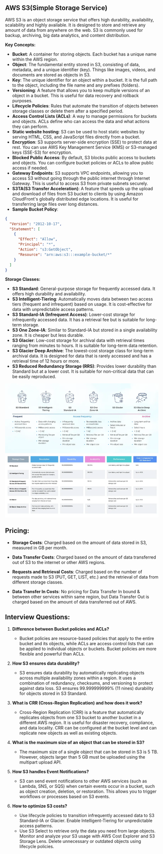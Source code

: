 ## AWS S3(Simple Storage Service)

AWS S3 is an object storage service that offers high durability, availability, scalability and highly available. It is designed to store and retrieve any amount of data from anywhere on the web. S3 is commonly used for backup, archiving, big data analytics, and content distribution.

**Key Concepts:**
- **Bucket**: A container for storing objects. Each bucket has a unique name within the AWS region.
- **Object**: The fundamental entity stored in S3, consisting of data, metadata, and a unique identifier (key). Things like images, videos, and documents are stored as objects in S3.
- **Key**: The unique identifier for an object within a bucket. It is the full path to the object, including the file name and any prefixes (folders).
- **Versioning**: A feature that allows you to keep multiple versions of an object in a bucket. This is useful for data recovery and rollback purposes.
- **Lifecycle Policies**: Rules that automate the transition of objects between storage classes or delete them after a specified period.
- **Access Control Lists (ACLs)**: A way to manage permissions for buckets and objects. ACLs define who can access the data and what actions they can perform.
- **Static website hosting**: S3 can be used to host static websites by serving HTML, CSS, and JavaScript files directly from a bucket.
- **Encryption**: S3 supports server-side encryption (SSE) to protect data at rest. You can use AWS Key Management Service (KMS) or S3-managed keys (SSE-S3) for encryption.
- **Blocked Public Access**: By default, S3 blocks public access to buckets and objects. You can configure bucket policies or ACLs to allow public access if needed.
- **Gateway Endpoints**: S3 supports VPC endpoints, allowing you to access S3 without going through the public internet through Internet Gateway. This is useful to access S3 from private subnets securely.
- **S3TA(S3 Transfer Acceleration)**: A feature that speeds up the upload and download of files from S3 bucket to clients by using Amazon CloudFront's globally distributed edge locations. It is useful for transferring large files over long distances.
- **Sample Bucket Policy**:
```json
{
  "Version": "2012-10-17",
  "Statement": [
    {
      "Effect": "Allow",
      "Principal": "*",
      "Action": "s3:GetObject",
      "Resource": "arn:aws:s3:::example-bucket/*"
    }
  ]
}
```
**Storage Classes:**
- **S3 Standard**: General-purpose storage for frequently accessed data. It offers high durability and availability.
- **S3 Intelligent-Tiering**: Automatically moves data between two access tiers (frequent and infrequent) based on usage. It is cost-effective for data with unpredictable access patterns.
- **S3 Standard-IA (Infrequent Access)**: Lower-cost storage for infrequently accessed data. It has a retrieval fee but is suitable for long-term storage.
- **S3 One Zone-IA**: Similar to Standard-IA but stored in a single availability zone. It is cheaper but less durable.
- **S3 Glacier**: Low-cost storage for archival data with retrieval times ranging from minutes to hours. It is suitable for long-term data retention.
- **S3 Glacier Deep Archive**: The lowest-cost storage class for long-term archival data. It is designed for data that is rarely accessed and has a retrieval time of 12 hours or more.
- **S3 Reduced Redundancy Storage (RRS)**: Provides lower durability than Standard but at a lower cost. It is suitable for non-critical data that can be easily reproduced.

![alt text](image.png)
![alt text](image-1.png)

## Pricing:
- **Storage Costs**: Charged based on the amount of data stored in S3, measured in GB per month.
- **Data Transfer Costs**: Charged based on the amount of data transferred out of S3 to the internet or other AWS regions.

- **Requests and Retrieval Costs**: Charged based on the number of requests made to S3 (PUT, GET, LIST, etc.) and the retrieval of data from different storage classes.
- **Data Transfer In Costs**: No pricing for Data Transfer In bound & between other services within same region, but Data Transfer Out is charged based on the amount of data transferred out of AWS.

## Interview Questions:
1. **Difference between Bucket policies and ACLs?**
   - Bucket policies are resource-based policies that apply to the entire bucket and its objects, while ACLs are access control lists that can be applied to individual objects or buckets. Bucket policies are more flexible and powerful than ACLs.

2. **How S3 ensures data durability?**
   - S3 ensures data durability by automatically replicating objects across multiple availability zones within a region. It uses a combination of redundancy, checksums, and versioning to protect against data loss. S3 ensures 99.999999999% (11 nines) durability for objects stored in S3 Standard.

3. **What is CRR (Cross-Region Replication) and how does it work?**
   - Cross-Region Replication (CRR) is a feature that automatically replicates objects from one S3 bucket to another bucket in a different AWS region. It is useful for disaster recovery, compliance, and data locality. CRR can be configured at the bucket level and can replicate new objects as well as existing objects.

4. **What is the maximum size of an object that can be stored in S3?**
   - The maximum size of a single object that can be stored in S3 is 5 TB. However, objects larger than 5 GB must be uploaded using the multipart upload API.

5. **How S3 handles Event Notifications?**
   - S3 can send event notifications to other AWS services (such as Lambda, SNS, or SQS) when certain events occur in a bucket, such as object creation, deletion, or restoration. This allows you to trigger workflows or processes based on S3 events.

6. **How to optimize S3 costs?**
   - Use lifecycle policies to transition infrequently accessed data to S3 Standard-IA or Glacier. Enable Intelligent-Tiering for unpredictable access patterns.
   - Use S3 Select to retrieve only the data you need from large objects. Monitor and analyze your S3 usage with AWS Cost Explorer and S3 Storage Lens. Delete unnecessary or outdated objects using lifecycle policies.
